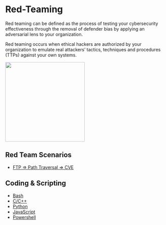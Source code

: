 # Red-Teaming
Red teaming can be defined as the process of testing your cybersecurity effectiveness through the removal of defender bias by applying an adversarial lens to your organization.


Red teaming occurs when ethical hackers are authorized by your organization to emulate real attackers’ tactics, techniques and procedures (TTPs) against your own systems.

<img src="https://github.com/Mehdi0x90/Coding/assets/17106836/1c6f9e17-1f8e-43f4-81f4-782a05bca923" width="250" height="250">


## Red Team Scenarios
* [FTP => Path Traversal => CVE](https://github.com/Mehdi0x90/Red-Team/blob/main/FTP%20%3E%20Path%20Traversal%20%3E%20CVE.md)


## Coding & Scripting
* [Bash](https://github.com/Mehdi0x90/Scripts/tree/main/Bash)
* [C/C++](https://github.com/Mehdi0x90/Scripts/tree/main/CPP)
* [Python](https://github.com/Mehdi0x90/Scripts/tree/main/Python)
* [JavaScript](https://github.com/Mehdi0x90/Scripts/tree/main/JavaScript)
* [Powershell](https://github.com/Mehdi0x90/Coding/tree/main/Powershell)
